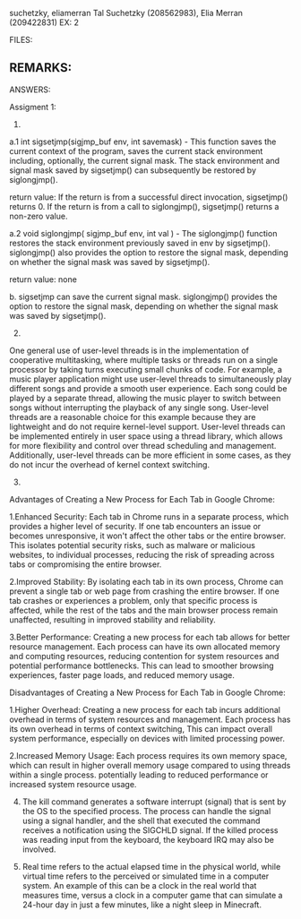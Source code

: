 suchetzky, eliamerran
Tal Suchetzky (208562983), Elia Merran (209422831)
EX: 2

FILES:


REMARKS:
-

ANSWERS:

Assigment 1:

1.
 a.1
int sigsetjmp(sigjmp_buf env, int savemask) - This function saves the current
context of the program, saves the current stack environment including, optionally,
the current signal mask.
The stack environment and signal mask saved by sigsetjmp() can subsequently
be restored by siglongjmp().

return value:
If the return is from a successful direct invocation, sigsetjmp() returns 0.
If the return is from a call to siglongjmp(), sigsetjmp() returns a non-zero value.

 a.2 
void siglongjmp( sigjmp_buf env, int val ) - The siglongjmp() function restores
the stack environment previously saved in env by sigsetjmp().
siglongjmp() also provides the option to restore the signal mask,
depending on whether the signal mask was saved by sigsetjmp().
	
return value: none 

 b.
sigsetjmp can save the current signal mask. 
siglongjmp() provides the option to restore the signal mask,
depending on whether the signal mask was saved by sigsetjmp(). 


	
2.
One general use of user-level threads is in the implementation of cooperative multitasking,
where multiple tasks or threads run on a single processor
by taking turns executing small chunks of code.
For example, a music player application might use user-level threads to simultaneously play
different songs and provide a smooth user experience.
Each song could be played by a separate thread, allowing the music player to switch
between songs without interrupting the playback of any single song.
User-level threads are a reasonable choice for this example because they are lightweight
and do not require kernel-level support.
User-level threads can be implemented entirely in user space using a thread library,
which allows for more flexibility and control over thread scheduling and management.
Additionally, user-level threads can be more efficient in some cases,
as they do not incur the overhead of kernel context switching.



3.
Advantages of Creating a New Process for Each Tab in Google Chrome:

 1.Enhanced Security: Each tab in Chrome runs in a separate process,
which provides a higher level of security.
If one tab encounters an issue or becomes unresponsive,
it won't affect the other tabs or the entire browser.
This isolates potential security risks, such as malware or malicious websites,
to individual processes,
reducing the risk of spreading across tabs or compromising the entire browser.

 2.Improved Stability: By isolating each tab in its own process, Chrome can prevent
a single tab or web page from crashing the entire browser.
If one tab crashes or experiences a problem, only that specific process is affected,
while the rest of the tabs and the main browser process remain unaffected,
resulting in improved stability and reliability.

 3.Better Performance: Creating a new process for each tab allows for better resource management.
Each process can have its own allocated memory and computing resources,
reducing contention for system resources and potential performance bottlenecks.
This can lead to smoother browsing experiences, faster page loads, and reduced memory usage.
	
Disadvantages of Creating a New Process for Each Tab in Google Chrome:

 1.Higher Overhead: Creating a new process for each tab incurs additional overhead
in terms of system resources and management.
Each process has its own overhead in terms of context switching,
This can impact overall system performance,
especially on devices with limited processing power.

 2.Increased Memory Usage: Each process requires its own memory space,
which can result in higher overall memory usage compared to
using threads within a single process.
potentially leading to reduced performance or
increased system resource usage.


4. The kill command generates a software interrupt (signal) that is sent by 
the OS to the specified process. The process can handle the signal using a 
signal handler, and the shell that executed the command receives a notification 
using the SIGCHLD signal. If the killed process was reading input from the 
keyboard, the keyboard IRQ may also be involved.


   
5. Real time refers to the actual elapsed time in the physical world,
   while virtual time refers to the perceived or simulated time in a computer system.
   An example of this can be a clock in the real world that measures time,
   versus a clock in a computer game that can simulate a 24-hour day in
   just a few minutes, like a night sleep in Minecraft.
